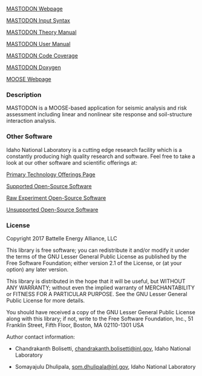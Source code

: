[MASTODON Webpage](https://mooseframework.inl.gov/mastodon)

[MASTODON Input Syntax](https://mooseframework.inl.gov/mastodon/syntax/index.html)

[MASTODON Theory Manual](https://mooseframework.inl.gov/mastodon/manuals/theory/index.html)

[MASTODON User Manual](https://mooseframework.inl.gov/mastodon/manuals/user/index.html)

[MASTODON Code Coverage](https://mooseframework.inl.gov/mastodon/docs/coverage/)

[MASTODON Doxygen](https://mooseframework.inl.gov/mastodon/docs/doxygen/)

[MOOSE Webpage](https://mooseframework.inl.gov)

### Description 

MASTODON is a MOOSE-based application for seismic analysis and risk assessment including linear and nonlinear site response and soil-structure interaction analysis.

### Other Software
 
Idaho National Laboratory is a cutting edge research facility which is a constantly producing high quality research and software. Feel free to take a look at our other software and scientific offerings at:

[Primary Technology Offerings Page](https://www.inl.gov/inl-initiatives/technology-deployment)

[Supported Open-Source Software](https://github.com/idaholab)

[Raw Experiment Open-Source Software](https://github.com/IdahoLabResearch)

[Unsupported Open-Source Software](https://github.com/IdahoLabCuttingBoard)

### License

Copyright 2017 Battelle Energy Alliance, LLC

This library is free software; you can redistribute it and/or
modify it under the terms of the GNU Lesser General Public
License as published by the Free Software Foundation; either
version 2.1 of the License, or (at your option) any later version.

This library is distributed in the hope that it will be useful,
but WITHOUT ANY WARRANTY; without even the implied warranty of
MERCHANTABILITY or FITNESS FOR A PARTICULAR PURPOSE.  See the GNU
Lesser General Public License for more details.

You should have received a copy of the GNU Lesser General Public
License along with this library; if not, write to the Free Software
Foundation, Inc., 51 Franklin Street, Fifth Floor, Boston, MA  02110-1301  USA

Author contact information:

- Chandrakanth Bolisetti,
  chandrakanth.bolisetti@inl.gov,
  Idaho National Laboratory

- Somayajulu Dhulipala,
  som.dhulipala@inl.gov,
  Idaho National Laboratory
